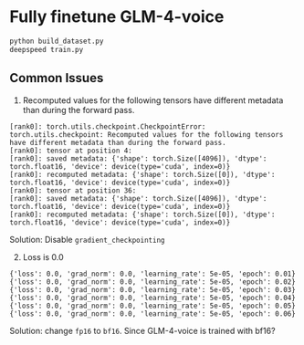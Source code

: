 # Fully finetune GLM-4-voice

```bash
python build_dataset.py
deepspeed train.py
```

## Common Issues

1. Recomputed values for the following tensors have different metadata than during the forward pass.

```
[rank0]: torch.utils.checkpoint.CheckpointError: torch.utils.checkpoint: Recomputed values for the following tensors have different metadata than during the forward pass.
[rank0]: tensor at position 4:
[rank0]: saved metadata: {'shape': torch.Size([4096]), 'dtype': torch.float16, 'device': device(type='cuda', index=0)}
[rank0]: recomputed metadata: {'shape': torch.Size([0]), 'dtype': torch.float16, 'device': device(type='cuda', index=0)}
[rank0]: tensor at position 36:
[rank0]: saved metadata: {'shape': torch.Size([4096]), 'dtype': torch.float16, 'device': device(type='cuda', index=0)}
[rank0]: recomputed metadata: {'shape': torch.Size([0]), 'dtype': torch.float16, 'device': device(type='cuda', index=0)}
```

Solution: Disable `gradient_checkpointing`

2. Loss is 0.0

```
{'loss': 0.0, 'grad_norm': 0.0, 'learning_rate': 5e-05, 'epoch': 0.01}                                                                              
{'loss': 0.0, 'grad_norm': 0.0, 'learning_rate': 5e-05, 'epoch': 0.02}                                                                              
{'loss': 0.0, 'grad_norm': 0.0, 'learning_rate': 5e-05, 'epoch': 0.03}                                                                              
{'loss': 0.0, 'grad_norm': 0.0, 'learning_rate': 5e-05, 'epoch': 0.04}                                                                              
{'loss': 0.0, 'grad_norm': 0.0, 'learning_rate': 5e-05, 'epoch': 0.05}                                                                              
{'loss': 0.0, 'grad_norm': 0.0, 'learning_rate': 5e-05, 'epoch': 0.06}
```

Solution: change `fp16` to `bf16`. Since GLM-4-voice is trained with bf16?
